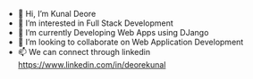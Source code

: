 - 👋 Hi, I’m Kunal Deore
- 👀 I’m interested in Full Stack Development
- 🌱 I’m currently Developing Web Apps using DJango
- 💞️ I’m looking to collaborate on Web Application Development
- 📫 We can connect through linkedin https://www.linkedin.com/in/deorekunal

<!---
kunaldeore16/kunaldeore16 is a ✨ special ✨ repository because its `README.md` (this file) appears on your GitHub profile.
You can click the Preview link to take a look at your changes.
--->
